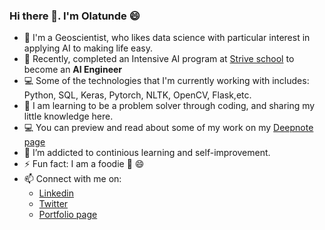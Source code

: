 ### Hi there 👋.  I'm Olatunde  :smile:

- 🔭 I'm a Geoscientist, who likes data science with particular interest in applying AI to making life easy. 
- 💬 Recently, completed an Intensive AI program at [Strive school](https://strive.school/) to become an **AI Engineer**
- 💻 Some of the technologies that I'm currently working with includes: Python, SQL, Keras, Pytorch, NLTK, OpenCV, Flask,etc. 
- 👯 I am learning to be a problem solver through coding, and sharing my little knowledge here. 
- 💻 You can preview and read about some of my work on my [Deepnote page](https://deepnote.com/@salamituns)
- 🌱 I’m addicted to continious learning and self-improvement.
- ⚡  Fun fact: I am a foodie :see_no_evil: :smile: 
- 📫 Connect with me on:
  -  [Linkedin](https://www.linkedin.com/in/olatunde-salami/)
  -  [Twitter](https://twitter.com/Olatunde_tuns)
  -  [Portfolio page](https://salamituns.github.io/)


<!-- 
**salamituns/salamituns** is a ✨ _special_ ✨ repository because its `README.md` (this file) appears on your GitHub profile.

Here are some ideas to get you started:

- 🔭 I’m currently working on becoming an 
- 🌱 I’m currently learning to 
- 👯 I’m looking to collaborate on ...
- 🤔 I’m looking for help with ...
- 💬 Ask me about ...
- 📫 How to reach me: ...
- 😄 Pronouns: ...
- ⚡ Fun fact: ...
-->
